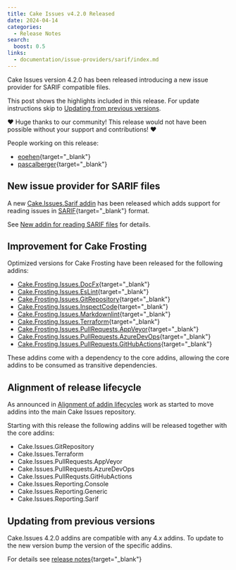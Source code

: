 ```yaml
---
title: Cake Issues v4.2.0 Released
date: 2024-04-14
categories:
  - Release Notes
search:
  boost: 0.5
links:
  - documentation/issue-providers/sarif/index.md
---
```


Cake Issues version 4.2.0 has been released introducing a new issue provider for SARIF compatible files.

<!-- more -->

This post shows the highlights included in this release.
For update instructions skip to [Updating from previous versions](#updating-from-previous-versions).

❤ Huge thanks to our community! This release would not have been possible without your support and contributions! ❤

People working on this release:

* [eoehen](https://github.com/eoehen){target="_blank"}
* [pascalberger](https://github.com/pascalberger){target="_blank"}

## New issue provider for SARIF files

A new [Cake.Issues.Sarif addin] has been released which adds support for reading issues in [SARIF]{target="_blank"} format.

See [New addin for reading SARIF files](2024-04-14-sarif-issue-provider.md) for details.

## Improvement for Cake Frosting

Optimized versions for Cake Frosting have been released for the following addins:

* [Cake.Frosting.Issues.DocFx]{target="_blank"}
* [Cake.Frosting.Issues.EsLint]{target="_blank"}
* [Cake.Frosting.Issues.GitRepository]{target="_blank"}
* [Cake.Frosting.Issues.InspectCode]{target="_blank"}
* [Cake.Frosting.Issues.Markdownlint]{target="_blank"}
* [Cake.Frosting.Issues.Terraform]{target="_blank"}
* [Cake.Frosting.Issues.PullRequests.AppVeyor]{target="_blank"}
* [Cake.Frosting.Issues.PullRequests.AzureDevOps]{target="_blank"}
* [Cake.Frosting.Issues.PullRequests.GitHubActions]{target="_blank"}

These addins come with a dependency to the core addins, allowing the core addins to be consumed as transitive dependencies.

## Alignment of release lifecycle

As announced in [Alignment of addin lifecycles](2024-01-14-align-addin-lifecycle.md) work as started to move
addins into the main Cake Issues repository.

Starting with this release the following addins will be released together with the core addins:

* Cake.Issues.GitRepository
* Cake.Issues.Terraform
* Cake.Issues.PullRequests.AppVeyor
* Cake.Issues.PullRequests.AzureDevOps
* Cake.Issues.PullRequsts.GitHubActions
* Cake.Issues.Reporting.Console
* Cake.Issues.Reporting.Generic
* Cake.Issues.Reporting.Sarif

## Updating from previous versions

Cake.Issues 4.2.0 addins are compatible with any 4.x addins.
To update to the new version bump the version of the specific addins.

For details see [release notes](https://github.com/cake-contrib/Cake.Issues/releases/tag/4.2.0){target="_blank"}

[Cake.Issues.Sarif addin]: ../../documentation/issue-providers/sarif/index.md
[SARIF]: https://sarifweb.azurewebsites.net/
[Cake.Frosting.Issues.DocFx]: https://www.nuget.org/packages/Cake.Frosting.Issues.DocFx
[Cake.Frosting.Issues.EsLint]: https://www.nuget.org/packages/Cake.Frosting.Issues.EsLint
[Cake.Frosting.Issues.GitRepository]: https://www.nuget.org/packages/Cake.Frosting.Issues.GitRepository
[Cake.Frosting.Issues.InspectCode]: https://www.nuget.org/packages/Cake.Frosting.Issues.InspectCode
[Cake.Frosting.Issues.Markdownlint]: https://www.nuget.org/packages/Cake.Frosting.Issues.Markdownlint
[Cake.Frosting.Issues.Terraform]: https://www.nuget.org/packages/Cake.Frosting.Issues.Terraform
[Cake.Frosting.Issues.PullRequests.AppVeyor]: https://www.nuget.org/packages/Cake.Frosting.Issues.PullRequests.AppVeyor
[Cake.Frosting.Issues.PullRequests.AzureDevOps]: https://www.nuget.org/packages/Cake.Frosting.Issues.PullRequests.AzureDevOps
[Cake.Frosting.Issues.PullRequests.GitHubActions]: https://www.nuget.org/packages/Cake.Frosting.Issues.PullRequests.GitHubActions
